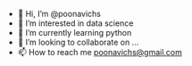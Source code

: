 - 👋 Hi, I’m @poonavichs
- 👀 I’m interested in data science
- 🌱 I’m currently learning python
- 💞️ I’m looking to collaborate on ...
- 📫 How to reach me poonavichs@gmail.com

<!---
poonavichs/poonavichs is a ✨ special ✨ repository because its `README.md` (this file) appears on your GitHub profile.
You can click the Preview link to take a look at your changes.
--->
